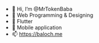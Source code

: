 - 👋 Hi, I’m @MrTokenBaba
- 👀 Web Programming & Designing
- 🌱 Flutter 
- 💞️ Mobile application 
- 📫 https://baloch.me

<!---
MrTokenBaba/MrTokenBaba is a ✨ special ✨ repository because its `README.md` (this file) appears on your GitHub profile.
You can click the Preview link to take a look at your changes.
--->
